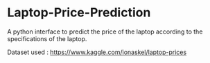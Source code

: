 # Laptop-Price-Prediction
A python interface to predict the price of the laptop according to the specifications of the laptop.

Dataset used : https://www.kaggle.com/ionaskel/laptop-prices


